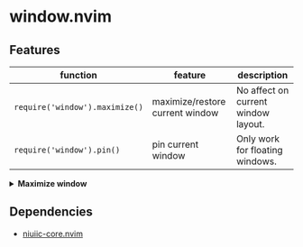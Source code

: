 # window.nvim

## Features

| function                       | feature                         | description                         |
| ------------------------------ | ------------------------------- | ----------------------------------- |
| `require('window').maximize()` | maximize/restore current window | No affect on current window layout. |
| `require('window').pin()`      | pin current window              | Only work for floating windows.     |

<details>
  <summary><b>Maximize window</b></summary>
  <img src="https://github.com/niuiic/assets/blob/main/window.nvim/usage.gif" />
</details>

## Dependencies

- [niuiic-core.nvim](https://github.com/niuiic/niuiic-core.nvim)
